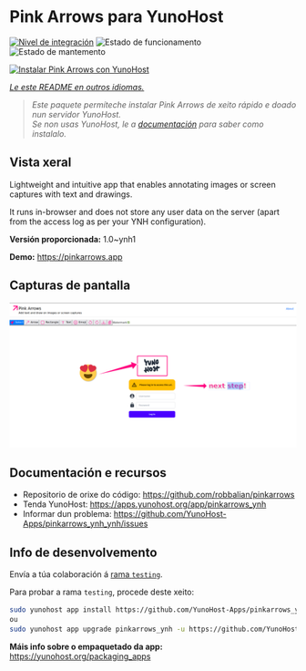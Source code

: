 <!--
NOTA: Este README foi creado automáticamente por <https://github.com/YunoHost/apps/tree/master/tools/readme_generator>
NON debe editarse manualmente.
-->

# Pink Arrows para YunoHost

[![Nivel de integración](https://dash.yunohost.org/integration/pinkarrows_ynh.svg)](https://ci-apps.yunohost.org/ci/apps/pinkarrows_ynh/) ![Estado de funcionamento](https://ci-apps.yunohost.org/ci/badges/pinkarrows_ynh.status.svg) ![Estado de mantemento](https://ci-apps.yunohost.org/ci/badges/pinkarrows_ynh.maintain.svg)

[![Instalar Pink Arrows con YunoHost](https://install-app.yunohost.org/install-with-yunohost.svg)](https://install-app.yunohost.org/?app=pinkarrows_ynh)

*[Le este README en outros idiomas.](./ALL_README.md)*

> *Este paquete permíteche instalar Pink Arrows de xeito rápido e doado nun servidor YunoHost.*  
> *Se non usas YunoHost, le a [documentación](https://yunohost.org/install) para saber como instalalo.*

## Vista xeral

Lightweight and intuitive app that enables annotating images or screen captures with text and drawings.

It runs in-browser and does not store any user data on the server (apart from the access log as per your YNH configuration).


**Versión proporcionada:** 1.0~ynh1

**Demo:** <https://pinkarrows.app>

## Capturas de pantalla

![Captura de pantalla de Pink Arrows](./doc/screenshots/pinkarrows_ynh.png)

## Documentación e recursos

- Repositorio de orixe do código: <https://github.com/robbalian/pinkarrows>
- Tenda YunoHost: <https://apps.yunohost.org/app/pinkarrows_ynh>
- Informar dun problema: <https://github.com/YunoHost-Apps/pinkarrows_ynh_ynh/issues>

## Info de desenvolvemento

Envía a túa colaboración á [rama `testing`](https://github.com/YunoHost-Apps/pinkarrows_ynh_ynh/tree/testing).

Para probar a rama `testing`, procede deste xeito:

```bash
sudo yunohost app install https://github.com/YunoHost-Apps/pinkarrows_ynh_ynh/tree/testing --debug
ou
sudo yunohost app upgrade pinkarrows_ynh -u https://github.com/YunoHost-Apps/pinkarrows_ynh_ynh/tree/testing --debug
```

**Máis info sobre o empaquetado da app:** <https://yunohost.org/packaging_apps>
